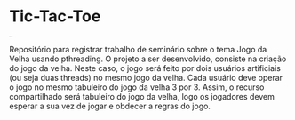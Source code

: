 # Tic-Tac-Toe

<img src="https://super.abril.com.br/wp-content/uploads/2018/07/jogo_da_velha_-_tic_tac_toe.png" alt="Jogo da Velha" style="zoom:5%;" />

Repositório para registrar trabalho de seminário sobre o tema Jogo da Velha usando pthreading.
O projeto a ser desenvolvido, consiste na criação do jogo da velha. Neste caso, o jogo será feito por dois usuários artificiais (ou seja duas threads) no mesmo jogo da velha. 
Cada usuário deve operar o jogo no mesmo tabuleiro do jogo da velha 3 por 3. Assim, o recurso compartilhado será tabuleiro do jogo da velha, logo os jogadores devem esperar a sua vez de jogar e obdecer a regras do jogo.
